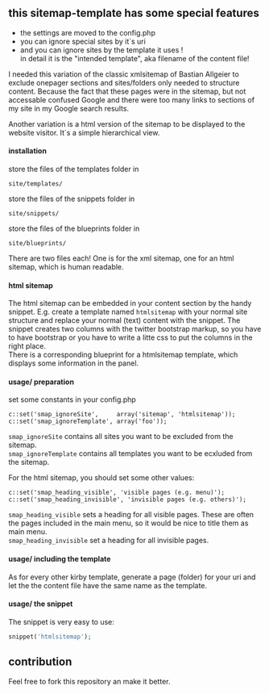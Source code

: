 ## this sitemap-template has some special features

- the settings are moved to the config.php
- you can ignore special sites by it´s uri
- and you can ignore sites by the template it uses !  
in detail it is the "intended template", aka filename of the content file!

I needed this variation of the classic xmlsitemap of Bastian Allgeier to exclude onepager sections and sites/folders only needed to structure content. Because the fact that these pages were in the sitemap, but not accessable confused Google and there were too many links to sections of my site in my Google search results.

Another variation is a html version of the sitemap to be displayed to the website visitor. It´s a simple hierarchical view.


#### installation
store the files of the templates folder in
	
	site/templates/

store the files of the snippets folder in
	
	site/snippets/

store the files of the blueprints folder in
	
	site/blueprints/

There are two files each! One is for the xml sitemap, one for an html sitemap, which is human readable.

#### html sitemap
The html sitemap can be embedded in your content section by the handy snippet. E.g. create a template named `htmlsitemap` with your normal site structure and replace your normal (text) content with the snippet. The snippet creates two columns with the twitter bootstrap markup, so you have to have bootstrap or you have to write a litte css to put the columns in the right place.  
There is a corresponding blueprint for a htmlsitemap template, which displays some information in the panel.


#### usage/ preparation
set some constants in your config.php

    c::set('smap_ignoreSite',     array('sitemap', 'htmlsitemap'));
    c::set('smap_ignoreTemplate', array('foo'));
    
`smap_ignoreSite` contains all sites you want to be excluded from the sitemap.  
`smap_ignoreTemplate` contains all templates you want to be ecxluded from the sitemap.  

For the html sitemap, you should set some other values:
    
    c::set('smap_heading_visible', 'visible pages (e.g. menu)');
	c::set('smap_heading_invisible', 'invisible pages (e.g. others)');

`smap_heading_visible` sets a heading for all visible pages. These are often the pages included in the main menu, so it would be nice to title them as main menu.  
`smap_heading_invisible` set a heading for all invisible pages.  

#### usage/ including the template
As for every other kirby template, generate a page (folder) for your uri and let the the content file have the same name as the template.

#### usage/ the snippet
The snippet is very easy to use:
```php
snippet('htmlsitemap');
```



## contribution
Feel free to fork this repository an make it better.